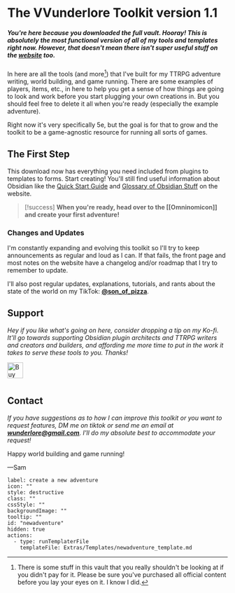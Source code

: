 # The VVunderlore Toolkit version 1.1

##### You're here because you downloaded the full vault. Hooray! This is absolutely the most functional version of all of my tools and templates right now. However, that doesn't mean there isn't super useful stuff on the [website](http://vvunderlore.com) too.  

In here are all the tools (and more[^1]) that I've built for my TTRPG adventure writing, world building, and game running. There are some examples of players, items, etc., in here to help you get a sense of how things are going to look and work before you start plugging your own creations in. But you should feel free to delete it all when you're ready (especially the example adventure).  

Right now it's very specifically 5e, but the goal is for that to grow and the toolkit to be a game-agnostic resource for running all sorts of games.

## The First Step
This download now has everything you need included from plugins to templates to forms. Start creating! You'll still find useful information about Obsidian like the [Quick Start Guide](https://vvunderlore.com/Toolkit/Obsidian+Quick+Start+Guide) and [Glossary of Obsidian Stuff](https://vvunderlore.com/Toolkit/Obsidian+Basics+and+Glossary) on the website. 

>[!success] **When you're ready, head over to the [[Omninomicon]] and create your first adventure!**

### Changes and Updates
I'm constantly expanding and evolving this toolkit so I'll try to keep announcements as regular and loud as I can. If that fails, the front page and most notes on the website have a changelog and/or roadmap that I try to remember to update. 

I'll also post regular updates, explanations, tutorials, and rants about the state of the world on my TikTok: **[@son_of_pizza](http://tiktok.com/@son_of_pizza)**.

## Support
*Hey if you like what's going on here, consider dropping a tip on my Ko-fi. It'll go towards supporting Obsidian plugin architects and TTRPG writers and creators and builders, and affording me more time to put in the work it takes to serve these tools to you. Thanks!*

<a href='https://ko-fi.com/F1F31B5WPR' target='_blank'><img height='36' style='border:0px;height:36px;float:left !important;margin-bottom:10px;' src='https://storage.ko-fi.com/cdn/kofi6.png?v=6' border='0' alt='Buy Me a Coffee at ko-fi.com' /></a>
<br clear="both">
## Contact
*If you have suggestions as to how I can improve this toolkit or you want to request features, DM me on tiktok or send me an email at **wunderlore@gmail.com**. I'll do my absolute best to accommodate your request!*


Happy world building and game running!

—Sam



```meta-bind-button
label: create a new adventure
icon: ""
style: destructive
class: ""
cssStyle: ""
backgroundImage: ""
tooltip: ""
id: "newadventure"
hidden: true
actions:
  - type: runTemplaterFile
    templateFile: Extras/Templates/newadventure_template.md

```



[^1]: There is some stuff in this vault that you really shouldn't be looking at if you didn't pay for it. Please be sure you've purchased all official content before you lay your eyes on it. I know I did.